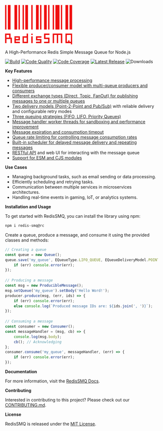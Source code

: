 [![RedisSMQ](./logo.png)](https://github.com/weyoss/redis-smq)

A High-Performance Redis Simple Message Queue for Node.js

[![Build](https://img.shields.io/github/actions/workflow/status/weyoss/redis-smq/tests.yml?style=flat-square)](https://github.com/weyoss/redis-smq/actions/workflows/tests.yml)
[![Code Quality](https://img.shields.io/github/actions/workflow/status/weyoss/redis-smq/codeql.yml?style=flat-square&label=quality)](https://github.com/weyoss/redis-smq/actions/workflows/codeql.yml)
[![Code Coverage](https://img.shields.io/codecov/c/github/weyoss/redis-smq?style=flat-square)](https://codecov.io/github/weyoss/redis-smq?branch=master)
[![Latest Release](https://img.shields.io/github/v/release/weyoss/redis-smq?include_prereleases&label=release&color=green&style=flat-square)](https://github.com/weyoss/redis-smq/releases)
![Downloads](https://img.shields.io/npm/dm/redis-smq.svg?style=flat-square)

**Key Features**

*   [High-performance message processing](docs/performance.md)
*   [Flexible producer/consumer model with multi-queue producers and consumers](docs/consuming-messages.md)
*   [Different exchange types (Direct, Topic, FanOut) for publishing messages to one or multiple queues](docs/message-exchanges.md)
*   [Two delivery models (Point-2-Point and Pub/Sub)](docs/queue-delivery-models.md) with reliable delivery and configurable retry modes
*   [Three queuing strategies (FIFO, LIFO, Priority Queues)](docs/queues.md)
*   [Message handler worker threads for sandboxing and performance improvement](docs/message-handler-worker-threads.md)
*   [Message expiration and consumption timeout](docs/messages.md)
*   [Queue rate limiting for controlling message consumption rates](docs/queue-rate-limiting.md)
*   [Built-in scheduler for delayed message delivery and repeating messages](docs/scheduling-messages.md)
*   [RESTful API](https://github.com/weyoss/redis-smq-rest-api) and web UI for interacting with the message queue
*   [Support for ESM and CJS modules](docs/esm-cjs-modules.md)

**Use Cases**

- Managing background tasks, such as email sending or data processing.
- Efficiently scheduling and retrying tasks.
- Communication between multiple services in microservices architectures.
- Handling real-time events in gaming, IoT, or analytics systems.

**Installation and Usage**

To get started with RedisSMQ, you can install the library using npm:
```bash
npm i redis-smq@rc
```
Create a queue, produce a message, and consume it using the provided classes and methods:
```javascript
// Creating a queue
const queue = new Queue();
queue.save('my_queue', EQueueType.LIFO_QUEUE, EQueueDeliveryModel.POINT_TO_POINT, (err) => {
    if (err) console.error(err);
});

// Producing a message
const msg = new ProducibleMessage();
msg.setQueue('my_queue').setBody('Hello Word!');
producer.produce(msg, (err, ids) => {
    if (err) console.error(err);
    else console.log(`Produced message IDs are: ${ids.join(', ')}`);
});

// Consuming a message
const consumer = new Consumer();
const messageHandler = (msg, cb) => {
    console.log(msg.body);
    cb(); // Acknowledging
};
consumer.consume('my_queue', messageHandler, (err) => {
    if (err) console.error(err);
});
```
**Documentation**

For more information, visit the [RedisSMQ Docs](docs/README.md).

**Contributing**

Interested in contributing to this project? Please check out our [CONTRIBUTING.md](https://github.com/weyoss/guidelines/blob/master/CONTRIBUTIONS.md).

**License**

RedisSMQ is released under the [MIT License](https://github.com/weyoss/redis-smq/blob/master/LICENSE).